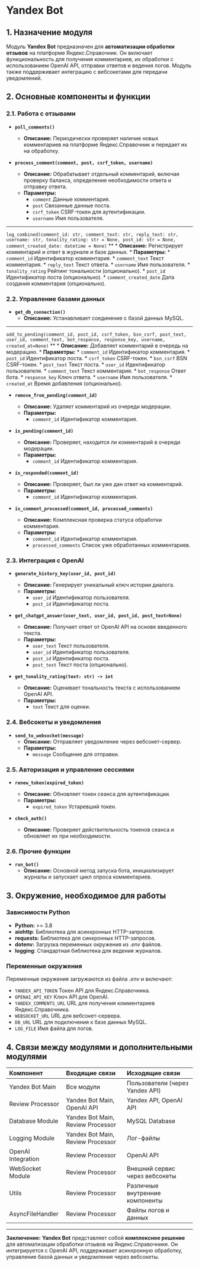 # Yandex Bot

## 1. Назначение модуля

Модуль **Yandex Bot** предназначен для **автоматизации обработки отзывов** на платформе Яндекс.Справочник. Он включает
функциональность для получения комментариев, их обработки с использованием OpenAI API, отправки ответов и ведения логов.
Модуль также поддерживает интеграцию с вебсокетами для передачи уведомлений.

## 2. Основные компоненты и функции

### 2.1. Работа с отзывами

* **`poll_comments()`**
    * **Описание:** Периодически проверяет наличие новых комментариев на платформе Яндекс.Справочник и передает их на
      обработку.

* **`process_comment(comment, post, csrf_token, username)`**
    * **Описание:** Обрабатывает отдельный комментарий, включая проверку баланса, определение необходимости ответа и
      отправку ответа.
    * **Параметры:**
        * `comment` Данные комментария.
        * `post` Связанные данные поста.
        * `csrf_token` CSRF-токен для аутентификации.
        * `username` Имя пользователя.

* **
  `log_combined(comment_id: str, comment_text: str, reply_text: str, username: str, tonality_rating: str = None, post_id: str = None, comment_created_date: datetime = None)`
  **
    * **Описание:** Регистрирует комментарий и ответ в журнале и базе данных.
    * **Параметры:**
        * `comment_id` Идентификатор комментария.
        * `comment_text` Текст комментария.
        * `reply_text` Текст ответа.
        * `username` Имя пользователя.
        * `tonality_rating` Рейтинг тональности (опционально).
        * `post_id` Идентификатор поста (опционально).
        * `comment_created_date` Дата создания комментария (опционально).

### 2.2. Управление базами данных

* **`get_db_connection()`**
    * **Описание:** Устанавливает соединение с базой данных MySQL.

* **
  `add_to_pending(comment_id, post_id, csrf_token, bsn_csrf, post_text, user_id, comment_text, bot_response, response_key, username, created_at=None)`
  **
    * **Описание:** Добавляет комментарий в очередь на модерацию.
    * **Параметры:**
        * `comment_id` Идентификатор комментария.
        * `post_id` Идентификатор поста.
        * `csrf_token` CSRF-токен.
        * `bsn_csrf` BSN CSRF-токен.
        * `post_text` Текст поста.
        * `user_id` Идентификатор пользователя.
        * `comment_text` Текст комментария.
        * `bot_response` Ответ бота.
        * `response_key` Ключ ответа.
        * `username` Имя пользователя.
        * `created_at` Время добавления (опционально).

* **`remove_from_pending(comment_id)`**
    * **Описание:** Удаляет комментарий из очереди модерации.
    * **Параметры:**
        * `comment_id` Идентификатор комментария.

* **`is_pending(comment_id)`**
    * **Описание:** Проверяет, находится ли комментарий в очереди модерации.
    * **Параметры:**
        * `comment_id` Идентификатор комментария.

* **`is_responded(comment_id)`**
    * **Описание:** Проверяет, был ли уже дан ответ на комментарий.
    * **Параметры:**
        * `comment_id` Идентификатор комментария.

* **`is_comment_processed(comment_id, processed_comments)`**
    * **Описание:** Комплексная проверка статуса обработки комментария.
    * **Параметры:**
        * `comment_id` Идентификатор комментария.
        * `processed_comments` Список уже обработанных комментариев.

### 2.3. Интеграция с OpenAI

* **`generate_history_key(user_id, post_id)`**
    * **Описание:** Генерирует уникальный ключ истории диалога.
    * **Параметры:**
        * `user_id` Идентификатор пользователя.
        * `post_id` Идентификатор поста.

* **`get_chatgpt_answer(user_text, user_id, post_id, post_text=None)`**
    * **Описание:** Получает ответ от OpenAI API на основе введенного текста.
    * **Параметры:**
        * `user_text` Текст пользователя.
        * `user_id` Идентификатор пользователя.
        * `post_id` Идентификатор поста.
        * `post_text` Текст поста (опционально).

* **`get_tonality_rating(text: str) -> int`**
    * **Описание:** Оценивает тональность текста с использованием OpenAI API.
    * **Параметры:**
        * `text` Текст для оценки.

### 2.4. Вебсокеты и уведомления

* **`send_to_websocket(message)`**
    * **Описание:** Отправляет уведомление через вебсокет-сервер.
    * **Параметры:**
        * `message` Сообщение для отправки.

### 2.5. Авторизация и управление сессиями

* **`renew_token(expired_token)`**
    * **Описание:** Обновляет токен сеанса для аутентификации.
    * **Параметры:**
        * `expired_token` Устаревший токен.

* **`check_auth()`**
    * **Описание:** Проверяет действительность токенов сеанса и обновляет их при необходимости.

### 2.6. Прочие функции

* **`run_bot()`**
    * **Описание:** Основной метод запуска бота, инициализирует журналы и запускает цикл опроса комментариев.

## 3. Окружение, необходимое для работы

### Зависимости Python

* **Python:** >= 3.8
* **aiohttp**: Библиотека для асинхронных HTTP-запросов.
* **requests:** Библиотека для синхронных HTTP-запросов.
* **dotenv:** Загрузка переменных окружения из *.env* файлов.
* **logging**: Стандартная библиотека для ведения журналов.

### Переменные окружения

Переменные окружения загружаются из файла *.env* и включают:

* `YANDEX_API_TOKEN` Токен API для Яндекс.Справочника.
* `OPENAI_API_KEY` Ключ API для OpenAI.
* `YANDEX_COMMENTS_URL` URL для получения комментариев Яндекс.Справочника.
* `WEBSOCKET_URL` URL для вебсокет-сервера.
* `DB_URL` URL для подключения к базе данных MySQL.
* `LOG_FILE` Имя файла для логов.

## 4. Связи между модулями и дополнительными модулями

| Компонент          | Входящие связи                    | Исходящие связи                 |
|:-------------------|:----------------------------------|:--------------------------------|
| Yandex Bot Main    | Все модули                        | Пользователи (через Yandex API) |
| Review Processor   | Yandex Bot Main, OpenAI API       | Yandex API, OpenAI API          |
| Database Module    | Yandex Bot Main, Review Processor | MySQL Database                  |
| Logging Module     | Yandex Bot Main, Review Processor | Лог-файлы                       |
| OpenAI Integration | Review Processor                  | OpenAI API                      |
| WebSocket Module   | Review Processor                  | Внешний сервис через вебсокеты  |
| Utils              | Review Processor                  | Различные внутренние компоненты |
| AsyncFileHandler   | Review Processor                  | Файлы логов и данных            |

---

**Заключение:**
**Yandex Bot** представляет собой **комплексное решение** для автоматизации обработки отзывов на Яндекс.Справочнике. Он
интегрируется с OpenAI API, поддерживает асинхронную обработку, управление базой данных и уведомления через вебсокеты.